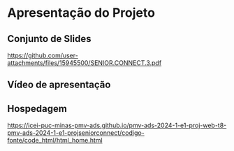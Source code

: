 # Apresentação do Projeto

## Conjunto de Slides
https://github.com/user-attachments/files/15945500/SENIOR.CONNECT.3.pdf

## Vídeo de apresentação


## Hospedagem
https://icei-puc-minas-pmv-ads.github.io/pmv-ads-2024-1-e1-proj-web-t8-pmv-ads-2024-1-e1-projseniorconnect/codigo-fonte/code_html/html_home.html
